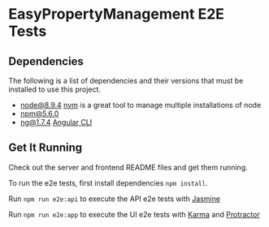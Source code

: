 # EasyPropertyManagement E2E Tests

## Dependencies

The following is a list of dependencies and their versions that must be installed to use this project.

* node@8.9.4 [nvm](https://github.com/creationix/nvm) is a great tool to manage multiple installations of node
* npm@5.6.0
* ng@1.7.4 [Angular CLI](https://cli.angular.io/)

## Get It Running

Check out the server and frontend README files and get them running.

To run the e2e tests, first install dependencies `npm install`.

Run `npm run e2e:api` to execute the API e2e tests with [Jasmine](https://jasmine.github.io)

Run `npm run e2e:app` to execute the UI e2e tests with [Karma](https://karma-runner.github.io) and [Protractor](https://www.protractortest.org/#/)
